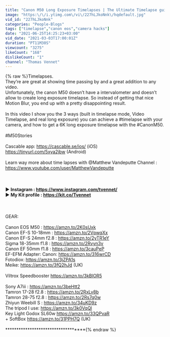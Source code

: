 ```yaml
---
title: "Canon M50 Long Exposure Timelapses | The Ultimate Timelapse guide for you EOS M camera."
image: "https:\/\/i.ytimg.com\/vi\/227hLJkoNnk\/hqdefault.jpg"
vid_id: "227hLJkoNnk"
categories: "People-Blogs"
tags: ["timelapse","canon eos","camera hacks"]
date: "2021-06-25T14:25:23+03:00"
vid_date: "2021-03-03T17:00:01Z"
duration: "PT11M30S"
viewcount: "3275"
likeCount: "168"
dislikeCount: "1"
channel: "Thomas Vennet"
---
```

{% raw %}Timelapses.<br />They’re are great at showing time passing by and a great addition to any video.<br />Unfortunately, the canon M50 doesn’t have a intervalometer and doesn’t allow to create long exposure timelapse. So instead of getting that nice Motion Blur, you end up with a pretty disappointing result.<br /><br />In this video I show you the 3 ways (built in timelapse mode, Video Timelapse, and real long exposure) you can achieve a #timelapse with your camera, and how to get a 6K long exposure timelapse with the #CanonM50. <br /><br />#M50Stories<br /><br />Cascable app: <a rel="nofollow" target="blank" href="https://cascable.se/ios/">https://cascable.se/ios/</a> (iOS)<br />                          <a rel="nofollow" target="blank" href="https://tinyurl.com/5xya2jbw">https://tinyurl.com/5xya2jbw</a> (Android)<br /><br />Learn way more about time lapses with @Matthew Vandeputte Channel : <a rel="nofollow" target="blank" href="https://www.youtube.com/user/MatthewVandeputte">https://www.youtube.com/user/MatthewVandeputte</a><br /><br />**********************************<br /><br />▶︎ Instagram : <a rel="nofollow" target="blank" href="https://www.instagram.com/tvennet/">https://www.instagram.com/tvennet/</a><br />▶︎ My Kit profile : <a rel="nofollow" target="blank" href="https://kit.co/Tvennet">https://kit.co/Tvennet</a><br /><br />**********************************<br /><br />GEAR:<br /><br />Canon EOS M50 :                       <a rel="nofollow" target="blank" href="https://amzn.to/2K0sUxk">https://amzn.to/2K0sUxk</a><br />Canon EF-S 10-18mm :             <a rel="nofollow" target="blank" href="https://amzn.to/2VpwqXx">https://amzn.to/2VpwqXx</a>    <br />Canon EF-S 24mm f2.8 :           <a rel="nofollow" target="blank" href="https://amzn.to/2yTR1eY">https://amzn.to/2yTR1eY</a><br />Sigma 18-35mm f1.8 :              <a rel="nofollow" target="blank" href="https://amzn.to/2Rvyn3v">https://amzn.to/2Rvyn3v</a><br />Canon EF 50mm f1.8 :              <a rel="nofollow" target="blank" href="https://amzn.to/3cauPeP">https://amzn.to/3cauPeP</a><br />EF-EFM Adapter:                       Canon:  <a rel="nofollow" target="blank" href="https://amzn.to/316wrCD">https://amzn.to/316wrCD</a> <br />                                                     Fotodiox:  <a rel="nofollow" target="blank" href="https://amzn.to/3jZPA1s">https://amzn.to/3jZPA1s</a><br />                                                     Meike:  <a rel="nofollow" target="blank" href="https://amzn.to/3fQ2hJd">https://amzn.to/3fQ2hJd</a> (UK)<br /><br />Viltrox Speedbooster   <a rel="nofollow" target="blank" href="https://amzn.to/3kBlOR5">https://amzn.to/3kBlOR5</a><br /><br />Sony A7iii :                           <a rel="nofollow" target="blank" href="https://amzn.to/3beHtt2">https://amzn.to/3beHtt2</a><br />Tamron 17-28 f2.8 :            <a rel="nofollow" target="blank" href="https://amzn.to/2RxLv8b">https://amzn.to/2RxLv8b</a><br />Tamron 28-75 f2.8 :            <a rel="nofollow" target="blank" href="https://amzn.to/2Rs7q0w">https://amzn.to/2Rs7q0w</a><br />Zhiyun Weebill S :               <a rel="nofollow" target="blank" href="https://amzn.to/34uKD9z">https://amzn.to/34uKD9z</a><br />The tripod I use:                  <a rel="nofollow" target="blank" href="https://amzn.to/3k0VqQl">https://amzn.to/3k0VqQl</a><br />Key Light Godox SL60w       <a rel="nofollow" target="blank" href="https://amzn.to/33QPvaR">https://amzn.to/33QPvaR</a><br />+ SoftBox                             <a rel="nofollow" target="blank" href="https://amzn.to/31PPH7Q">https://amzn.to/31PPH7Q</a> (UK)<br /><br />***********************************{% endraw %}
